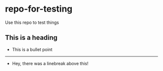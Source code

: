 # repo-for-testing
Use this repo to test things

## This is a heading

* This is a bullet point

---

* Hey, there was a linebreak above this!